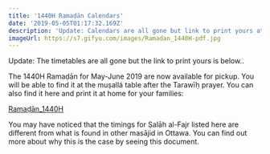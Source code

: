 ```yaml
---
title: '1440H Ramaḍān Calendars'
date: '2019-05-05T01:17:32.169Z'
description: 'Update: Calendars are all gone but link to print yours at home'
imageUrl: https://s7.gifyu.com/images/Ramadan_1440H-pdf.jpg
---
```


Update: The timetables are all gone but the link to print yours is below..

The 1440H Ramaḍān for May-June 2019 are now available for pickup. You will be able to find it at the muṣallá table after the Tarawīḥ prayer. You can also find it here and print it at home for your families:

[Ramaḍān_1440H](https://drive.google.com/file/d/1VqOUTFVNZ44JXZKveF9gn7TLVvJmGUoK/view?usp=sharing)

You may have noticed that the timings for Ṣalāh al-Fajr listed here are different from what is found in other masājid in Ottawa. You can find out more about why this is the case by seeing this document.
